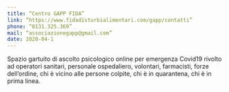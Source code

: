```yaml
---
title: “Centro GAPP FIDA”
link: “https://www.fidadisturbialimentari.com/gapp/contatti”
phone: “0131.325.369”
mail: “associazionegapp@gmail.com”
date: 2020-04-1
---
```


Spazio gartuito di ascolto psicologico online per emergenza Covid19 rivolto ad operatori sanitari, personale ospedaliero, volontari, farmacisti, forze dell’ordine, chi è vicino alle persone colpite, chi è in quarantena, chi è in prima linea.
